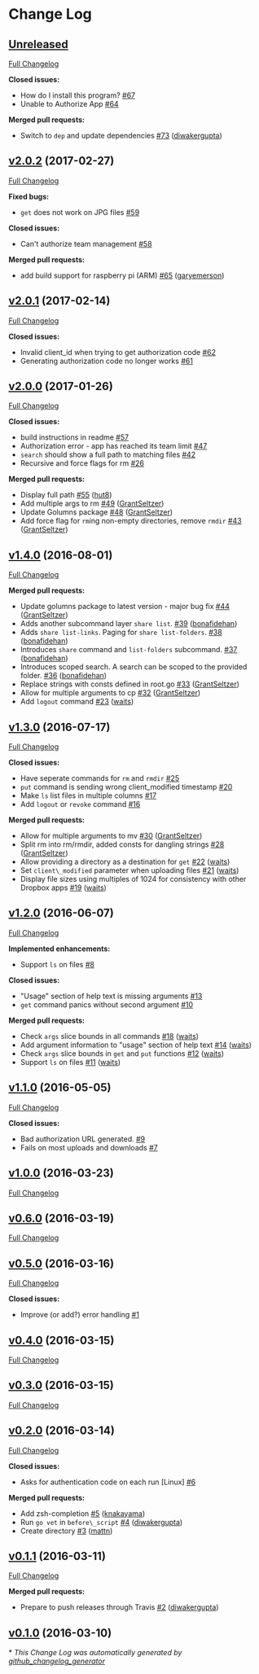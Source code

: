 # Change Log

## [Unreleased](https://github.com/dropbox/dbxcli/tree/HEAD)

[Full Changelog](https://github.com/dropbox/dbxcli/compare/v2.0.2...HEAD)

**Closed issues:**

- How do I install this program? [\#67](https://github.com/dropbox/dbxcli/issues/67)
- Unable to Authorize App [\#64](https://github.com/dropbox/dbxcli/issues/64)

**Merged pull requests:**

- Switch to `dep` and update dependencies [\#73](https://github.com/dropbox/dbxcli/pull/73) ([diwakergupta](https://github.com/diwakergupta))

## [v2.0.2](https://github.com/dropbox/dbxcli/tree/v2.0.2) (2017-02-27)
[Full Changelog](https://github.com/dropbox/dbxcli/compare/v2.0.1...v2.0.2)

**Fixed bugs:**

- `get` does not work on JPG files [\#59](https://github.com/dropbox/dbxcli/issues/59)

**Closed issues:**

- Can't authorize team management  [\#58](https://github.com/dropbox/dbxcli/issues/58)

**Merged pull requests:**

- add build support for raspberry pi \(ARM\) [\#65](https://github.com/dropbox/dbxcli/pull/65) ([garyemerson](https://github.com/garyemerson))

## [v2.0.1](https://github.com/dropbox/dbxcli/tree/v2.0.1) (2017-02-14)
[Full Changelog](https://github.com/dropbox/dbxcli/compare/v2.0.0...v2.0.1)

**Closed issues:**

- Invalid client\_id when trying to get authorization code [\#62](https://github.com/dropbox/dbxcli/issues/62)
- Generating authorization code no longer works [\#61](https://github.com/dropbox/dbxcli/issues/61)

## [v2.0.0](https://github.com/dropbox/dbxcli/tree/v2.0.0) (2017-01-26)
[Full Changelog](https://github.com/dropbox/dbxcli/compare/v1.4.0...v2.0.0)

**Closed issues:**

- build instructions in readme [\#57](https://github.com/dropbox/dbxcli/issues/57)
- Authorization error - app has reached its team limit [\#47](https://github.com/dropbox/dbxcli/issues/47)
- `search` should show a full path to matching files [\#42](https://github.com/dropbox/dbxcli/issues/42)
- Recursive and force flags for rm [\#26](https://github.com/dropbox/dbxcli/issues/26)

**Merged pull requests:**

- Display full path [\#55](https://github.com/dropbox/dbxcli/pull/55) ([hut8](https://github.com/hut8))
- Add multiple args to rm [\#49](https://github.com/dropbox/dbxcli/pull/49) ([GrantSeltzer](https://github.com/GrantSeltzer))
- Update Golumns package [\#48](https://github.com/dropbox/dbxcli/pull/48) ([GrantSeltzer](https://github.com/GrantSeltzer))
- Add force flag for `rm`ing non-empty directories, remove `rmdir` [\#43](https://github.com/dropbox/dbxcli/pull/43) ([GrantSeltzer](https://github.com/GrantSeltzer))

## [v1.4.0](https://github.com/dropbox/dbxcli/tree/v1.4.0) (2016-08-01)
[Full Changelog](https://github.com/dropbox/dbxcli/compare/v1.3.0...v1.4.0)

**Merged pull requests:**

- Update golumns package to latest version - major bug fix [\#44](https://github.com/dropbox/dbxcli/pull/44) ([GrantSeltzer](https://github.com/GrantSeltzer))
- Adds another subcommand layer `share list`. [\#39](https://github.com/dropbox/dbxcli/pull/39) ([bonafidehan](https://github.com/bonafidehan))
- Adds `share list-links`. Paging for `share list-folders`. [\#38](https://github.com/dropbox/dbxcli/pull/38) ([bonafidehan](https://github.com/bonafidehan))
- Introduces `share` command and `list-folders` subcommand. [\#37](https://github.com/dropbox/dbxcli/pull/37) ([bonafidehan](https://github.com/bonafidehan))
- Introduces scoped search. A search can be scoped to the provided folder. [\#36](https://github.com/dropbox/dbxcli/pull/36) ([bonafidehan](https://github.com/bonafidehan))
- Replace strings with consts defined in root.go [\#33](https://github.com/dropbox/dbxcli/pull/33) ([GrantSeltzer](https://github.com/GrantSeltzer))
- Allow for multiple arguments to cp [\#32](https://github.com/dropbox/dbxcli/pull/32) ([GrantSeltzer](https://github.com/GrantSeltzer))
- Add `logout` command [\#23](https://github.com/dropbox/dbxcli/pull/23) ([waits](https://github.com/waits))

## [v1.3.0](https://github.com/dropbox/dbxcli/tree/v1.3.0) (2016-07-17)
[Full Changelog](https://github.com/dropbox/dbxcli/compare/v1.2.0...v1.3.0)

**Closed issues:**

- Have seperate commands for `rm` and `rmdir` [\#25](https://github.com/dropbox/dbxcli/issues/25)
- `put` command is sending wrong client\_modified timestamp [\#20](https://github.com/dropbox/dbxcli/issues/20)
- Make `ls` list files in multiple columns [\#17](https://github.com/dropbox/dbxcli/issues/17)
- Add `logout` or `revoke` command [\#16](https://github.com/dropbox/dbxcli/issues/16)

**Merged pull requests:**

- Allow for multiple arguments to mv [\#30](https://github.com/dropbox/dbxcli/pull/30) ([GrantSeltzer](https://github.com/GrantSeltzer))
- Split rm into rm/rmdir, added consts for dangling strings [\#28](https://github.com/dropbox/dbxcli/pull/28) ([GrantSeltzer](https://github.com/GrantSeltzer))
- Allow providing a directory as a destination for `get` [\#22](https://github.com/dropbox/dbxcli/pull/22) ([waits](https://github.com/waits))
- Set `client\_modified` parameter when uploading files [\#21](https://github.com/dropbox/dbxcli/pull/21) ([waits](https://github.com/waits))
- Display file sizes using multiples of 1024 for consistency with other Dropbox apps [\#19](https://github.com/dropbox/dbxcli/pull/19) ([waits](https://github.com/waits))

## [v1.2.0](https://github.com/dropbox/dbxcli/tree/v1.2.0) (2016-06-07)
[Full Changelog](https://github.com/dropbox/dbxcli/compare/v1.1.0...v1.2.0)

**Implemented enhancements:**

- Support `ls` on files [\#8](https://github.com/dropbox/dbxcli/issues/8)

**Closed issues:**

- "Usage" section of help text is missing arguments [\#13](https://github.com/dropbox/dbxcli/issues/13)
- `get` command panics without second argument [\#10](https://github.com/dropbox/dbxcli/issues/10)

**Merged pull requests:**

- Check `args` slice bounds in all commands [\#18](https://github.com/dropbox/dbxcli/pull/18) ([waits](https://github.com/waits))
- Add argument information to "usage" section of help text [\#14](https://github.com/dropbox/dbxcli/pull/14) ([waits](https://github.com/waits))
- Check `args` slice bounds in `get` and `put` functions [\#12](https://github.com/dropbox/dbxcli/pull/12) ([waits](https://github.com/waits))
- Support `ls` on files [\#11](https://github.com/dropbox/dbxcli/pull/11) ([waits](https://github.com/waits))

## [v1.1.0](https://github.com/dropbox/dbxcli/tree/v1.1.0) (2016-05-05)
[Full Changelog](https://github.com/dropbox/dbxcli/compare/v1.0.0...v1.1.0)

**Closed issues:**

- Bad authorization URL generated. [\#9](https://github.com/dropbox/dbxcli/issues/9)
- Fails on most uploads and downloads [\#7](https://github.com/dropbox/dbxcli/issues/7)

## [v1.0.0](https://github.com/dropbox/dbxcli/tree/v1.0.0) (2016-03-23)
[Full Changelog](https://github.com/dropbox/dbxcli/compare/v0.6.0...v1.0.0)

## [v0.6.0](https://github.com/dropbox/dbxcli/tree/v0.6.0) (2016-03-19)
[Full Changelog](https://github.com/dropbox/dbxcli/compare/v0.5.0...v0.6.0)

## [v0.5.0](https://github.com/dropbox/dbxcli/tree/v0.5.0) (2016-03-16)
[Full Changelog](https://github.com/dropbox/dbxcli/compare/v0.4.0...v0.5.0)

**Closed issues:**

- Improve \(or add?\) error handling [\#1](https://github.com/dropbox/dbxcli/issues/1)

## [v0.4.0](https://github.com/dropbox/dbxcli/tree/v0.4.0) (2016-03-15)
[Full Changelog](https://github.com/dropbox/dbxcli/compare/v0.3.0...v0.4.0)

## [v0.3.0](https://github.com/dropbox/dbxcli/tree/v0.3.0) (2016-03-15)
[Full Changelog](https://github.com/dropbox/dbxcli/compare/v0.2.0...v0.3.0)

## [v0.2.0](https://github.com/dropbox/dbxcli/tree/v0.2.0) (2016-03-14)
[Full Changelog](https://github.com/dropbox/dbxcli/compare/v0.1.1...v0.2.0)

**Closed issues:**

- Asks for authentication code on each run \[Linux\] [\#6](https://github.com/dropbox/dbxcli/issues/6)

**Merged pull requests:**

- Add zsh-completion [\#5](https://github.com/dropbox/dbxcli/pull/5) ([knakayama](https://github.com/knakayama))
- Run `go vet` in `before\_script` [\#4](https://github.com/dropbox/dbxcli/pull/4) ([diwakergupta](https://github.com/diwakergupta))
- Create directory [\#3](https://github.com/dropbox/dbxcli/pull/3) ([mattn](https://github.com/mattn))

## [v0.1.1](https://github.com/dropbox/dbxcli/tree/v0.1.1) (2016-03-11)
[Full Changelog](https://github.com/dropbox/dbxcli/compare/v0.1.0...v0.1.1)

**Merged pull requests:**

- Prepare to push releases through Travis [\#2](https://github.com/dropbox/dbxcli/pull/2) ([diwakergupta](https://github.com/diwakergupta))

## [v0.1.0](https://github.com/dropbox/dbxcli/tree/v0.1.0) (2016-03-10)


\* *This Change Log was automatically generated by [github_changelog_generator](https://github.com/skywinder/Github-Changelog-Generator)*